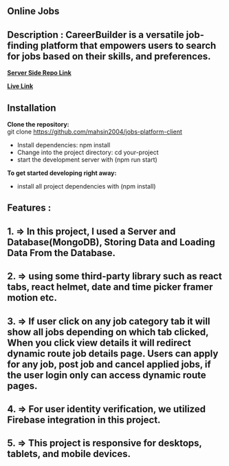 ## Online Jobs

## Description : CareerBuilder is a versatile job-finding platform that empowers users to search for jobs based on their skills, and preferences.

**[Server Side Repo Link](https://github.com/mahsin2004/jobs-platform-server)**

**[Live Link](https://jobs-platform-client.web.app)**

## Installation

**Clone the repository:** <br/>
git clone https://github.com/mahsin2004/jobs-platform-client

<ul>
<li>
Install dependencies: npm install</li>
<li>
Change into the project directory: cd your-project</li>
  <li>start the development server with (npm run start)</li>
</ul>

**To get started developing right away:**

<ul>
<li>install all project dependencies with (npm install)</li>

</ul>

## Features :

## 1. => In this project, I used a Server and Database(MongoDB), Storing Data and Loading Data From the Database.
## 2. => using some third-party library such as react tabs, react helmet, date and time picker framer motion etc.
## 3. => If user click on any job category tab it will show all jobs depending on which tab clicked, When you click view details it will redirect dynamic route job details page. Users can apply for any job, post job and cancel applied jobs, if the user login only can access dynamic route pages.
## 4. => For user identity verification, we utilized Firebase integration in this project.
## 5. => This project is responsive for desktops, tablets, and mobile devices. 
